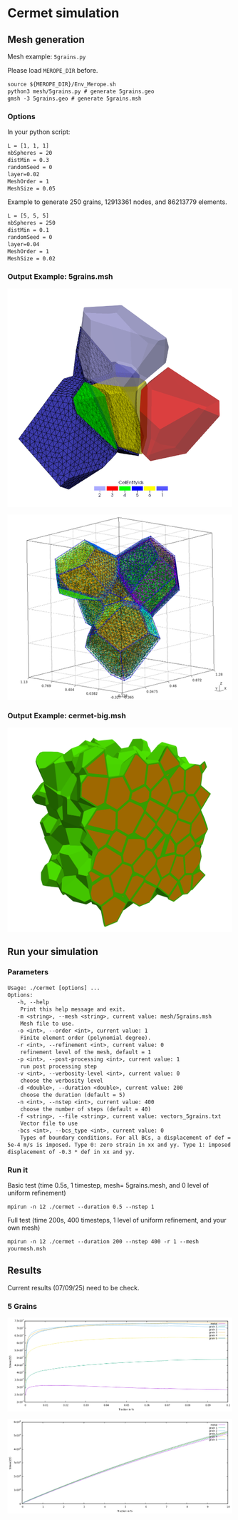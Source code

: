 # Cermet simulation

## Mesh generation

Mesh example: `5grains.py`


Please load `MEROPE_DIR` before.

```
source ${MEROPE_DIR}/Env_Merope.sh
python3 mesh/5grains.py # generate 5grains.geo
gmsh -3 5grains.geo # generate 5grains.msh
```

### Options

In your python script: 

```
L = [1, 1, 1]
nbSpheres = 20 
distMin = 0.3
randomSeed = 0
layer=0.02
MeshOrder = 1
MeshSize = 0.05
```

Example to generate 250 grains, 12913361 nodes, and 86213779 elements.


```
L = [5, 5, 5]
nbSpheres = 250
distMin = 0.1
randomSeed = 0
layer=0.04
MeshOrder = 1
MeshSize = 0.02
```

### Output Example: 5grains.msh

![Cermet Case](doc/cermet-5grains.png)

![Cermet Case png](doc/cermet-5grains-gmsh.png)

### Output Example: cermet-big.msh

![Cermet Case png](doc/cermet-big-vtk.png)

## Run your simulation

### Parameters

```
Usage: ./cermet [options] ...
Options:
   -h, --help
	Print this help message and exit.
   -m <string>, --mesh <string>, current value: mesh/5grains.msh
	Mesh file to use.
   -o <int>, --order <int>, current value: 1
	Finite element order (polynomial degree).
   -r <int>, --refinement <int>, current value: 0
	refinement level of the mesh, default = 1
   -p <int>, --post-processing <int>, current value: 1
	run post processing step
   -v <int>, --verbosity-level <int>, current value: 0
	choose the verbosity level
   -d <double>, --duration <double>, current value: 200
	choose the duration (default = 5)
   -n <int>, --nstep <int>, current value: 400
	choose the number of steps (default = 40)
   -f <string>, --file <string>, current value: vectors_5grains.txt
	Vector file to use
   -bcs <int>, --bcs_type <int>, current value: 0
	Types of boundary conditions. For all BCs, a displacement of def = 5e-4 m/s is imposed. Type 0: zero strain in xx and yy. Type 1: imposed displacement of -0.3 * def in xx and yy.
```

### Run it

Basic test (time 0.5s, 1 timestep, mesh= 5grains.mesh, and 0 level of uniform refinement)

```
mpirun -n 12 ./cermet --duration 0.5 --nstep 1
```

Full test (time 200s, 400 timesteps, 1 level of uniform refinement, and your own mesh)

```
mpirun -n 12 ./cermet --duration 200 --nstep 400 -r 1 --mesh yourmesh.msh
```

## Results

Current results (07/09/25) need to be check.

### 5 Grains


![Boundary conditions of type 0](doc/cermet-bcs-type-0.png)

![Boundary conditions of type 1](doc/cermet-bcs-type-1.png)
